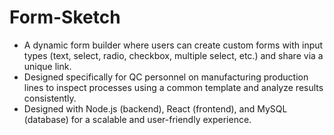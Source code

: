 # Form-Sketch
- A dynamic form builder where users can create custom forms with input types (text, select, radio, checkbox, multiple select, etc.) and share via a unique link.
- Designed specifically for QC personnel on manufacturing production lines to inspect processes using a common template and analyze results consistently.
- Designed with Node.js (backend), React (frontend), and MySQL (database) for a scalable and user-friendly experience.
